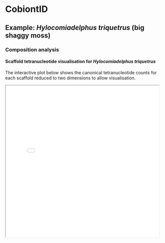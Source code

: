 # CobiontID

<style>
  #IDNAME {
  -moz-transform: scale(0.75, 0.75); 
  -webkit-transform: scale(0.75, 0.75); 
  -o-transform: scale(0.75, 0.75);
  -ms-transform: scale(0.75, 0.75);
  transform: scale(0.75, 0.75); 
  -moz-transform-origin: top left;
  -webkit-transform-origin: top left;
  -o-transform-origin: top left;
  -ms-transform-origin: top left;
  transform-origin: top left;
  display: block;
  vertical-align: bottom;
  }
</style>

## Example: _Hylocomiadelphus triquetrus_ (big shaggy moss)
### Composition analysis
#### Scaffold tetranucleotide visualisation for _Hylocomiadelphus triquetrus_
The interactive plot below shows the canonical tetranucleotide counts for each scaffold reduced to two dimensions to allow visualisation.

<div>
<iframe
  src="./examples/cbHylTriq8_scaffolds_multi_select.html"
  style="width:130%; height:650px;"  class="is-fullwidth"
  id="IDNAME"
</iframe>
</div>

This sample contains multiple clusters of contaminant scaffolds of microbial origin, in addition to the target genome (a non-vascular plant). Each scaffold is colour-coded by an additional sequence feature, to allow potential contamination to be spotted more easily. Contigs that are of interest can be selected with the lasso tool and downloaded.

##### Features (colours represent quantile bins)
- "Hexamer": Estimated coding density
- "FastK": The median number of times each 60-mer in the sequence occures across the whole assembly (illustrates repetitiveness)
- "Unique_15mers": Number of unique 15-mers per base pair (illustrates sequence diversity)
- "Is_Connected": Presence of at least one Hi-C connection to another scaffold (absence of connections can indicate contamination)
- "Connections_Base": Number of Hi-C connections per base pair
